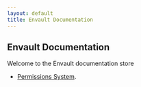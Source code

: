 ```yaml
---
layout: default
title: Envault Documentation
---
```


## Envault Documentation

Welcome to the Envault documentation store

- [Permissions System](./permissions).
